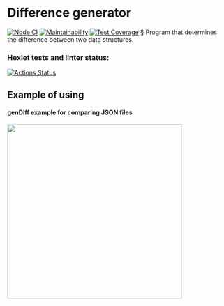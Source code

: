 # Difference generator
[![Node CI](https://github.com/superpuper32/frontend-project-lvl2/workflows/Node%20CI/badge.svg)](https://github.com/superpuper32/frontend-project-lvl2/actions)
[![Maintainability](https://api.codeclimate.com/v1/badges/744d0ce22e068d150fd3/maintainability)](https://codeclimate.com/github/superpuper32/frontend-project-lvl2/maintainability)
[![Test Coverage](https://api.codeclimate.com/v1/badges/744d0ce22e068d150fd3/test_coverage)](https://codeclimate.com/github/superpuper32/frontend-project-lvl2/test_coverage)
§
Program that determines the difference between two data structures.

### Hexlet tests and linter status:
[![Actions Status](https://github.com/superpuper32/frontend-project-lvl2/workflows/hexlet-check/badge.svg)](https://github.com/superpuper32/frontend-project-lvl2/actions)

## Example of using
#### genDiff example for comparing JSON files
<a href="https://asciinema.org/a/UfuLktGU3uq4b2gcdbpJj17Yl" target="_blank"><img src="https://asciinema.org/a/UfuLktGU3uq4b2gcdbpJj17Yl.svg" width="400px" /></a>